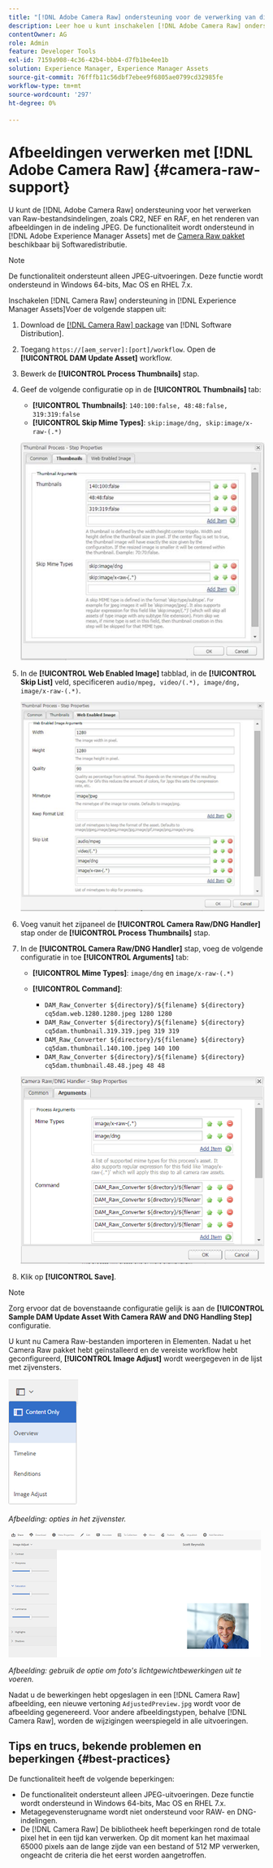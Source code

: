 ```yaml
---
title: "[!DNL Adobe Camera Raw] ondersteuning voor de verwerking van digitale middelen"
description: Leer hoe u kunt inschakelen [!DNL Adobe Camera Raw] ondersteuning in [!DNL Adobe Experience Manager Assets]
contentOwner: AG
role: Admin
feature: Developer Tools
exl-id: 7159a908-4c36-42b4-bbb4-d7fb1be4ee1b
solution: Experience Manager, Experience Manager Assets
source-git-commit: 76fffb11c56dbf7ebee9f6805ae0799cd32985fe
workflow-type: tm+mt
source-wordcount: '297'
ht-degree: 0%

---
```


# Afbeeldingen verwerken met [!DNL Adobe Camera Raw] {#camera-raw-support}

U kunt de [!DNL Adobe Camera Raw] ondersteuning voor het verwerken van Raw-bestandsindelingen, zoals CR2, NEF en RAF, en het renderen van afbeeldingen in de indeling JPEG. De functionaliteit wordt ondersteund in [!DNL Adobe Experience Manager Assets] met de [Camera Raw pakket](https://experience.adobe.com/#/downloads/content/software-distribution/en/aem.html?package=/content/software-distribution/en/details.html/content/dam/aem/public/adobe/packages/aem630/product/assets/aem-assets-cameraraw-pkg) beschikbaar bij Softwaredistributie.

>[!NOTE]
>
>De functionaliteit ondersteunt alleen JPEG-uitvoeringen. Deze functie wordt ondersteund in Windows 64-bits, Mac OS en RHEL 7.x.

Inschakelen [!DNL Camera Raw] ondersteuning in [!DNL Experience Manager Assets]Voer de volgende stappen uit:

1. Download de [[!DNL Camera Raw] package](https://experience.adobe.com/#/downloads/content/software-distribution/en/aem.html?package=/content/software-distribution/en/details.html/content/dam/aem/public/adobe/packages/cq650/product/assets/aem-assets-cameraraw-pkg-1.4.8.zip) van [!DNL Software Distribution].
1. Toegang `https://[aem_server]:[port]/workflow`. Open de **[!UICONTROL DAM Update Asset]** workflow.
1. Bewerk de **[!UICONTROL Process Thumbnails]** stap.
1. Geef de volgende configuratie op in de **[!UICONTROL Thumbnails]** tab:

   * **[!UICONTROL Thumbnails]**: `140:100:false, 48:48:false, 319:319:false`
   * **[!UICONTROL Skip Mime Types]**: `skip:image/dng, skip:image/x-raw-(.*)`

   ![chlimage_1-128](assets/chlimage_1-334.png)

1. In de **[!UICONTROL Web Enabled Image]** tabblad, in de **[!UICONTROL Skip List]** veld, specificeren `audio/mpeg, video/(.*), image/dng, image/x-raw-(.*)`.

   ![chlimage_1-129](assets/chlimage_1-335.png)

1. Voeg vanuit het zijpaneel de **[!UICONTROL Camera Raw/DNG Handler]** stap onder de **[!UICONTROL Process Thumbnails]** stap.
1. In de **[!UICONTROL Camera Raw/DNG Handler]** stap, voeg de volgende configuratie in toe **[!UICONTROL Arguments]** tab:

   * **[!UICONTROL Mime Types]**: `image/dng` en `image/x-raw-(.*)`
   * **[!UICONTROL Command]**:

      * `DAM_Raw_Converter ${directory}/${filename} ${directory} cq5dam.web.1280.1280.jpeg 1280 1280`
      * `DAM_Raw_Converter ${directory}/${filename} ${directory} cq5dam.thumbnail.319.319.jpeg 319 319`
      * `DAM_Raw_Converter ${directory}/${filename} ${directory} cq5dam.thumbnail.140.100.jpeg 140 100`
      * `DAM_Raw_Converter ${directory}/${filename} ${directory} cq5dam.thumbnail.48.48.jpeg 48 48`

   ![chlimage_1-130](assets/chlimage_1-336.png)

1. Klik op **[!UICONTROL Save]**.

>[!NOTE]
>
>Zorg ervoor dat de bovenstaande configuratie gelijk is aan de **[!UICONTROL Sample DAM Update Asset With Camera RAW and DNG Handling Step]** configuratie.

U kunt nu Camera Raw-bestanden importeren in Elementen. Nadat u het Camera Raw pakket hebt geïnstalleerd en de vereiste workflow hebt geconfigureerd, **[!UICONTROL Image Adjust]** wordt weergegeven in de lijst met zijvensters.

![chlimage_1-131](assets/chlimage_1-337.png)

*Afbeelding: opties in het zijvenster.*

![chlimage_1-132](assets/chlimage_1-338.png)

*Afbeelding: gebruik de optie om foto&#39;s lichtgewichtbewerkingen uit te voeren.*

Nadat u de bewerkingen hebt opgeslagen in een [!DNL Camera Raw] afbeelding, een nieuwe vertoning `AdjustedPreview.jpg` wordt voor de afbeelding gegenereerd. Voor andere afbeeldingstypen, behalve [!DNL Camera Raw], worden de wijzigingen weerspiegeld in alle uitvoeringen.

## Tips en trucs, bekende problemen en beperkingen {#best-practices}

De functionaliteit heeft de volgende beperkingen:

* De functionaliteit ondersteunt alleen JPEG-uitvoeringen. Deze functie wordt ondersteund in Windows 64-bits, Mac OS en RHEL 7.x.
* Metagegevensterugname wordt niet ondersteund voor RAW- en DNG-indelingen.
* De [!DNL Camera Raw] De bibliotheek heeft beperkingen rond de totale pixel het in een tijd kan verwerken. Op dit moment kan het maximaal 65000 pixels aan de lange zijde van een bestand of 512 MP verwerken, ongeacht de criteria die het eerst worden aangetroffen.
